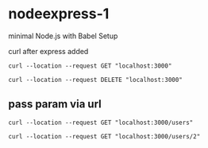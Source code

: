 # nodeexpress-1

minimal Node.js with Babel Setup

curl after express added

```shell
curl --location --request GET "localhost:3000"
```

```shell
curl --location --request DELETE "localhost:3000"
```

## pass param via url

```shell
curl --location --request GET "localhost:3000/users"
```

```shell
curl --location --request GET "localhost:3000/users/2"
```
